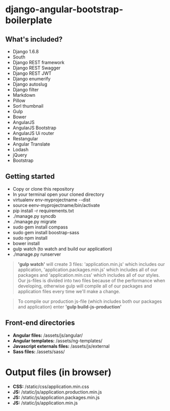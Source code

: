 django-angular-bootstrap-boilerplate
====================================

What's included?
-
* Django 1.6.8
* South
* Django REST framework
* Django REST Swagger
* Django REST JWT
* Django enumerify
* Django autoslug
* Django filter
* Markdown
* Pillow
* Sorl thumbnail
* Gulp
* Bower
* AngularJS
* AngularJS Bootstrap
* AngularJS Ui router
* Restangular
* Angular Translate
* Lodash
* jQuery
* Bootstrap

Getting started
-
* Copy or clone this repository
* In your terminal open your cloned directory
* virtualenv env-myprojectname --dist
* source eenv-myprojectname/bin/activate
* pip install -r requirements.txt
* ./manage.py syncdb
* ./manage.py migrate
* sudo gem install compass
* sudo gem install boostrap-sass
* sudo npm install
* bower install
* gulp watch (to watch and build our application)
* ./manage.py runserver


> **'gulp watch'** will create 3 files: 'application.min.js' which includes our application, 'application.packages.min.js' which includes all of our packages and 'application.min.css' which includes all of our styles. Our js-files is divided into two files because of the performance when developing, otherwise gulp will compile all of our packages and application files every time we'll make a change.

> To compile our production js-file (which includes both our packages and application) enter **'gulp build-js-production'**

Front-end directories
-
* **Angular files:** /assets/js/angular/
* **Angular templates:** /assets/ng-templates/
* **Javascript externals files:** /assets/js/external
* **Sass files:** /assets/sass/

Output files (in browser)
====================================
* **CSS:** /static/css/application.min.css
* **JS:** /static/js/application.production.min.js
* **JS:** /static/js/application.packages.min.js
* **JS:** /static/js/application.min.js
